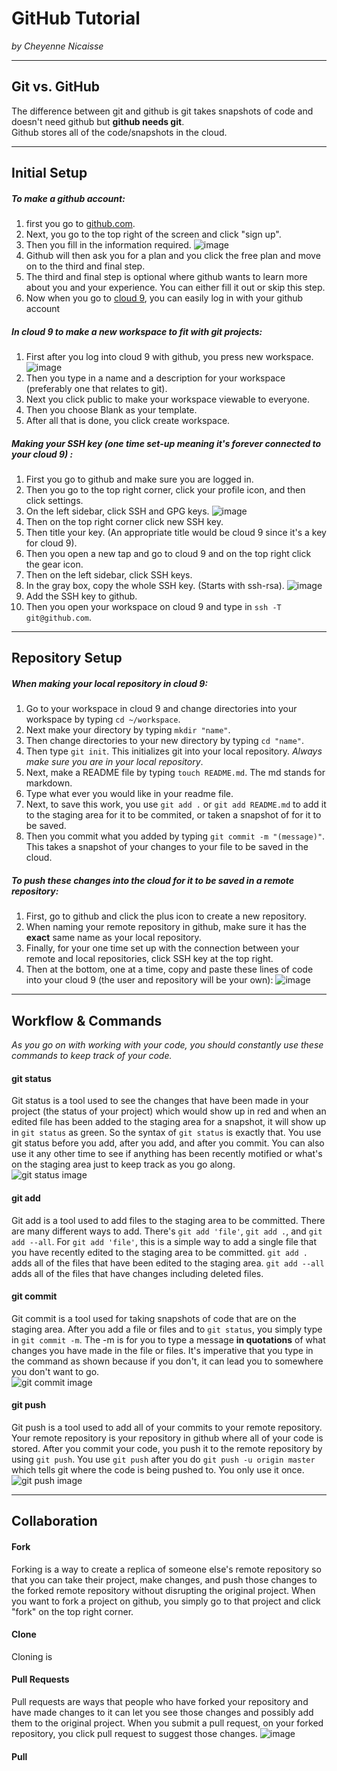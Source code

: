 # GitHub Tutorial

_by Cheyenne Nicaisse_

---
## Git vs. GitHub
The difference between git and github is git takes snapshots of code and doesn't need github but **github needs git**.  
Github stores all of the code/snapshots in the cloud. 


---
## Initial Setup
##### To make a github account:  
1. first you go to [github.com](github.com).  
2. Next, you go to the top right of the screen and click "sign up". 
3. Then you fill in the information required. ![image](https://snag.gy/Aykn39.jpg)
4. Github will then ask you for a plan and you click the free plan and move on to the third and final step.
5. The third and final step is optional where github wants to learn more about you and your experience. You can either fill it out or skip this step. 
6. Now when you go to [cloud 9](c9.io), you can easily log in with your github account

##### In cloud 9 to make a new workspace to fit with git projects:
1. First after you log into cloud 9 with github, you press new workspace.
![image](https://snag.gy/LMxCWZ.jpg)
2. Then you type in a name and a description for your workspace (preferably one that relates to git).
3. Next you click public to make your workspace viewable to everyone.
4. Then you choose Blank as your template.
5. After all that is done, you click create workspace. 

##### Making your SSH key (one time set-up meaning it's forever connected to your cloud 9) :
1. First you go to github and make sure you are logged in.
2. Then you go to the top right corner, click your profile icon, and then click settings.
3. On the left sidebar, click SSH and GPG keys.
![image](https://snag.gy/Fxj4Ch.jpg)
4. Then on the top right corner click new SSH key.
5. Then title your key. (An appropriate title would be cloud 9 since it's a key for cloud 9).
6. Then you open a new tap and go to cloud 9 and on the top right click the gear icon.
7. Then on the left sidebar, click SSH keys.
8. In the gray box, copy the whole SSH key. (Starts with ssh-rsa). 
![image](https://snag.gy/cHmTGr.jpg)
9. Add the SSH key to github.
10. Then you open your workspace on cloud 9 and type in `ssh -T git@github.com`. 


---
## Repository Setup
##### When making your local repository in cloud 9:
1. Go to your workspace in cloud 9 and change directories into your workspace by typing `cd ~/workspace`.
2. Next make your directory by typing `mkdir "name"`.
3. Then change directories to your new directory by typing `cd "name"`.
4. Then type `git init`. This initializes git into your local repository. _Always make sure you are in your local repository_. 
5. Next, make a README file by typing `touch README.md`. The md stands for markdown.
6. Type what ever you would like in your readme file.
7. Next, to save this work, you use `git add .` or `git add README.md` to add it to the staging area for it to be commited, or taken a snapshot of for it to be saved. 
8. Then you commit what you added by typing `git commit -m "(message)"`. This takes a snapshot of your changes to your file to be saved in the cloud.

##### To push these changes into the cloud for it to be saved in a remote repository: 
1. First, go to github and click the plus icon to create a new repository.
2. When naming your remote repository in github, make sure it has the **exact** same name as your local repository. 
3. Finally, for your one time set up with the connection between your remote and local repositories, click SSH key at the top right.
4. Then at the bottom, one at a time, copy and paste these lines of code into your cloud 9 (the user and repository will be your own):
![image](https://snag.gy/LYRyMG.jpg)



---
## Workflow & Commands
_As you go on with working with your code, you should constantly use these commands to keep track of your code._
#### git status  
Git status is a tool used to see the changes that have been made in your project (the status of your project) which would show up in red and when an edited file has been added to the staging area for a snapshot, it will show up in `git status` as green. So the syntax of `git status` is exactly that. You use git status before you add, after you add, and after you commit. You can also use it any other time to see if anything has been recently motified or what's on the staging area just to keep track as you go along.  
![git status image](https://snag.gy/ayT53B.jpg)
#### git add  
Git add is a tool used to add files to the staging area to be committed. There are many different ways to add. There's `git add 'file'`, `git add .`, and `git add --all`. For `git add 'file'`, this is a simple way to add a single file that you have recently edited to the staging area to be committed. `git add .` adds all of the files that have been edited to the staging area. `git add --all` adds all of the files that have changes including deleted files. 
#### git commit  
Git commit is a tool used for taking snapshots of code that are on the staging area. After you add a file or files and to `git status`, you simply type in `git commit -m`. The -m is for you to type a message **in quotations** of what changes you have made in the file or files. It's imperative that you type in the command as shown because if you don't, it can lead you to somewhere you don't want to go.  
![git commit image](https://snag.gy/5RPNVI.jpg)
#### git push  
Git push is a tool used to add all of your commits to your remote repository. Your remote repository is your repository in github where all of your code is stored. After you commit your code, you push it to the remote repository by using `git push`. You use `git push` after you do `git push -u origin master` which tells git where the code is being pushed to. You only use it once.  
![git push image](https://snag.gy/ZRXhEl.jpg) 


---
## Collaboration 
#### Fork  
Forking is a way to create a replica of someone else's remote repository so that you can take their project, make changes, and push those changes to the forked remote repository without disrupting the original project. When you want to fork a project on github, you simply go to that project and click "fork" on the top right corner. 

#### Clone 
Cloning is 

#### Pull Requests  
Pull requests are ways that people who have forked your repository and have made changes to it can let you see those changes and possibly add them to the original project. When you submit a pull request, on your forked repository, you click pull request to suggest those changes. ![image](https://snag.gy/6NzseH.jpg)

#### Pull